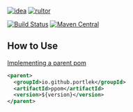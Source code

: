[![idea](https://www.elegantobjects.org/intellij-idea.svg)](https://www.jetbrains.com/idea/)
[![rultor](https://www.rultor.com/b/yegor256/rultor)](https://www.rultor.com/p/portlek/ppom)

[![Build Status](https://travis-ci.com/portlek/ppom.svg?branch=master)](https://travis-ci.com/portlek/ppom)
[![Maven Central](https://img.shields.io/maven-central/v/io.github.portlek/ppom?label=version)](https://repo1.maven.org/maven2/io/github/portlek/ppom/)
## How to Use
[Implementing a parent pom](https://maven.apache.org/guides/introduction/introduction-to-the-pom.html)
```xml
<parent>
  <groupId>io.github.portlek</groupId>
  <artifactId>ppom</artifactId>
  <version>${version}</version>
</parent>
```

